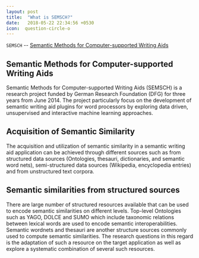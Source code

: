 ```yaml
---
layout: post
title:  "What is SEMSCH?"
date:   2018-05-22 22:34:56 +0530
icon:  question-circle-o
---
```




``SEMSCH`` -- [Semantic Methods for Computer-supported Writing Aids](https://www.inf.uni-hamburg.de/en/inst/ab/lt/research/semsch.html)


## Semantic Methods for Computer-supported Writing Aids

Semantic Methods for Computer-supported Writing Aids (SEMSCH) is a research project funded by German Research Foundation (DFG) for three years from June 2014. The project particularly focus on the development of semantic writing aid plugins for word processors by exploring data driven, unsupervised and interactive machine learning approaches.

## Acquisition of Semantic Similarity

The acquisition and utilization of semantic similarity in a semantic writing aid application can be achieved through different sources such as from structured data sources (Ontologies, thesauri, dictionaries, and semantic word nets), semi-structured data sources (Wikipedia, encyclopedia entries) and from unstructured text corpora.


## Semantic similarities from structured sources

There are large number of structured resources available that can be used to encode semantic similarities on different levels. Top-level Ontologies such as YAGO, DOLCE and SUMO which include taxonomic relations between lexical words are used to encode semantic interoperabilities. Semantic wordnets and thesauri are another structure sources commonly used to compute semantic similarities. The research questions in this regard is the adaptation of such a resource on the target application as well as explore a systematic combination of several such resources.
